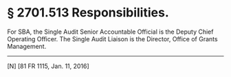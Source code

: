 # § 2701.513   Responsibilities.

For SBA, the Single Audit Senior Accountable Official is the Deputy Chief Operating Officer. The Single Audit Liaison is the Director, Office of Grants Management.



---

[N] [81 FR 1115, Jan. 11, 2016]




